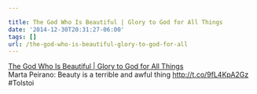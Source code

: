 ```yaml
---

title: The God Who Is Beautiful | Glory to God for All Things
date: '2014-12-30T20:31:27-06:00'
tags: []
url: /the-god-who-is-beautiful-glory-to-god-for-all
---
```

<a href="http://blogs.ancientfaith.com/glory2godforallthings/2007/06/28/the-god-who-is-beautiful/">The God Who Is Beautiful | Glory to God for All Things</a><br/>Marta Peirano: Beauty is a terrible and awful thing <a href="http://t.co/9fL4KpA2Gz" target="_blank">http://t.co/9fL4KpA2Gz</a>  #Tolstoi
